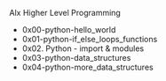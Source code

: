 Alx Higher Level Programming
- 0x00-python-hello_world
- 0x01-python-if_else_loops_functions
- 0x02. Python - import & modules
- 0x03-python-data_structures
- 0x04-python-more_data_structures
